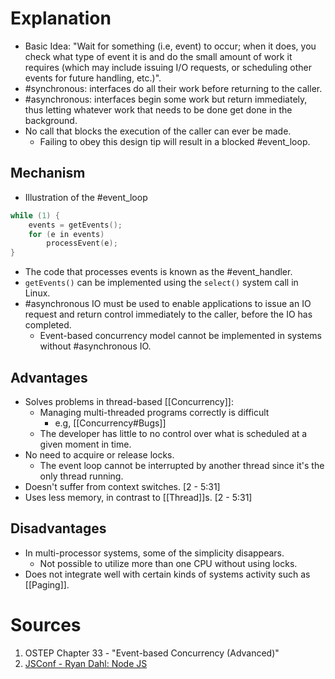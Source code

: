 # Explanation
- Basic Idea: "Wait for something (i.e, event) to occur; when it does, you check what type of event it is and do the small amount of work it requires (which may include issuing I/O requests, or scheduling other events for future handling, etc.)".
- #synchronous: interfaces do all their work before returning to the caller.
- #asynchronous: interfaces begin some work but return immediately, thus letting whatever work that needs to be done get done in the background.
- No call that blocks the execution of the caller can ever be made.
	- Failing to obey this design tip will result in a blocked #event_loop.
## Mechanism
- Illustration of the #event_loop
```C
while (1) {
	events = getEvents();
	for (e in events)
		processEvent(e);
}
```
- The code that processes events is known as the #event_handler.
- `getEvents()` can be implemented using the `select()` system call in Linux.
- #asynchronous IO must be used to enable applications to issue an IO request and return control immediately to the caller, before the IO has completed.
	- Event-based concurrency model cannot be implemented in systems without #asynchronous IO.

## Advantages
- Solves problems in thread-based [[Concurrency]]:
	- Managing multi-threaded programs correctly is difficult
		- e.g, [[Concurrency#Bugs]]
	- The developer has little to no control over what is scheduled at a given moment in time.
- No need to acquire or release locks.
	- The event loop cannot be interrupted by another thread since it's the only thread running.
- Doesn't suffer from context switches. [2 - 5:31]
- Uses less memory, in contrast to [[Thread]]s. [2 - 5:31]

## Disadvantages
- In multi-processor systems, some of the simplicity disappears.
	- Not possible to utilize more than one CPU without using locks.
- Does not integrate well with certain kinds of systems activity such as [[Paging]].

# Sources
1. OSTEP Chapter 33 - "Event-based Concurrency (Advanced)"
2. [JSConf - Ryan Dahl: Node JS](https://www.youtube.com/watch?v=EeYvFl7li9E)